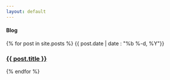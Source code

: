 ```yaml
---
layout: default
---
```


<h4>Blog</h4>
{% for post in site.posts %}
  <time> {{ post.date | date : "%b %-d, %Y"}}</time>
  <h3><a href="{{ post.url |prepend: site.baseurl }}">{{ post.title }}</a></h3>

  {% endfor %}